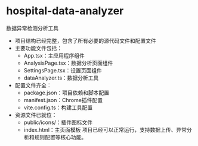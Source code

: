 # hospital-data-analyzer
数据异常检测分析工具
- 项目结构已经完整，包含了所有必要的源代码文件和配置文件
- 主要功能文件包括：
  - App.tsx：主应用程序组件
  - AnalysisPage.tsx：数据分析页面组件
  - SettingsPage.tsx：设置页面组件
  - dataAnalyzer.ts：数据分析工具
- 配置文件齐全：
  - package.json：项目依赖和脚本配置
  - manifest.json：Chrome插件配置
  - vite.config.ts：构建工具配置
- 资源文件已就位：
  - public/icons/：插件图标文件
  - index.html：主页面模板
项目已经可以正常运行，支持数据上传、异常分析和规则配置等核心功能。
